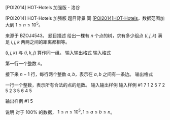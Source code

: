 



[POI2014] HOT-Hotels 加强版 - 洛谷














[POI2014] HOT-Hotels 加强版
题目背景
同 [[POI2014]HOT-Hotels](https://www.luogu.com.cn/problem/P3565)，数据范围加大到 $1 \le n \le 10^5$。

来源于 BZOJ4543。
题目描述
给出一棵有 $n$ 个点的树，求有多少组点 $(i,j,k)$ 满足 $i,j,k$ 两两之间的距离都相等。  

$(i,j,k)$ 与 $(i,k,j)$ 算作同一组。
输入输出格式
输入格式

第一行一个整数 $n$。

接下来 $n-1$ 行，每行两个整数 $a,b$，表示在 $a,b$ 之间有一条边。
输出格式

一行一个整数，表示所有合法的点的组数。
输入输出样例
输入样例 #1
7
1 2
5 7
2 5
2 3
5 6
4 5

输出样例 #1
5

说明
对于 $100\%$ 的数据， $1\le n\le10^5, 1\le a\le b\le n$。







